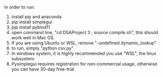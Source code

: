 In order to run:

1. install pip and anaconda
2. pip install simplegui
3. pip install pybind11
4. open command line, "cd DSAProject 3 ; source compile.sh", this should work well in Mac OS. 
5. If you are using Ubuntu or WSL, remove "-undefined dynamic_lookup"
6.  to run, simply "python csv.py"
7.  In windows system, it is highly recommended you use "WSL", the linux subsystem.
8.  Pysimplegui requires registration for non-commercial usage, otherwise you can have 30-day free-trial
